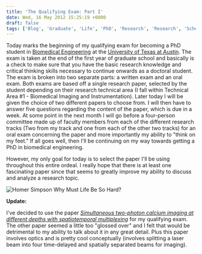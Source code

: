 ```yaml
---
title: 'The Qualifying Exam: Part I'
date: Wed, 16 May 2012 15:25:19 +0000
draft: false
tags: ['Blog', 'Graduate', 'Life', 'PhD', 'Research', 'Research', 'School', 'School', 'Science', 'UT']
---
```


Today marks the beginning of my qualifying exam for becoming a PhD student in [Biomedical Engineering](https://www.bme.utexas.edu/) at the [University of Texas at Austin](https://www.utexas.edu/). The exam is taken at the end of the first year of graduate school and basically is a check to make sure that you have the basic research knowledge and critical thinking skills necessary to continue onwards as a doctoral student. The exam is broken into two separate parts: a written exam and an oral exam. Both exams are based off a single research paper, selected by the student depending on their research technical area (I fall within Technical Area #1 - Biomedical Imaging and Instrumentation). Later today I will be given the choice of two different papers to choose from. I will then have to answer five questions regarding the content of the paper, which is due in a week. At some point in the next month I will go before a four-person committee made up of faculty members from each of the different research tracks (Two from my track and one from each of the other two tracks) for an oral exam concerning the paper and more importantly my ability to "think on my feet." If all goes well, then I'll be continuing on my way towards getting a PhD in biomedical engineering.

However, my only goal for today is to select the paper I'll be using throughout this entire ordeal. I really hope that there is at least one fascinating paper since that seems to greatly improve my ability to discuss and analyze a research topic.

![Homer Simpson Why Must Life Be So Hard?](https://i.imgur.com/y9esE.gif) 

**Update:**

 I've decided to use the paper [_Simultaneous two-photon calcium imaging at different depths with spatiotemporal multiplexing_](https://doi.org/10.1038/nmeth.1552) for my qualifying exam. The other paper seemed a little too "glossed over" and I felt that would be detrimental to my ability to talk about it in any great detail. Plus this paper involves optics and is pretty cool conceptually (involves splitting a laser beam into four time-delayed and spatially separated beams for imaging).